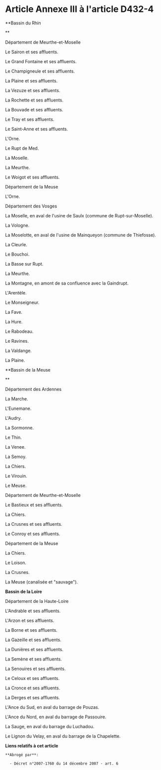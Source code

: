 # Article Annexe III à l'article D432-4

**Bassin du Rhin

**

Département de Meurthe-et-Moselle

Le Sairon et ses affluents.

Le Grand Fontaine et ses affluents.

Le Champigneule et ses affluents.

La Plaine et ses affluents.

La Vezuze et ses affluents.

La Rochette et ses affluents.

La Bouvade et ses affluents.

Le Tray et ses affluents.

Le Saint-Anne et ses affluents.

L'Orne.

Le Rupt de Med.

La Moselle.

La Meurthe.

Le Woigot et ses affluents.

Département de la Meuse

L'Orne.

Département des Vosges

La Moselle, en aval de l'usine de Saulx (commune de Rupt-sur-Moselle).

La Vologne.

La Moselotte, en aval de l'usine de Mainqueyon (commune de Thiefosse).

La Cleurle.

Le Bouchoi.

La Basse sur Rupt.

La Meurthe.

La Montagne, en amont de sa confluence avec la Gaindrupt.

L'Arentèle.

Le Monseigneur.

La Fave.

La Hure.

Le Rabodeau.

Le Ravines.

La Valdange.

La Plaine.

**Bassin de la Meuse

**

Département des Ardennes

La Marche.

L'Eunemane.

L'Audry.

La Sormonne.

Le Thin.

La Venee.

La Semoy.

La Chiers.

Le Virouin.

Le Meuse.

Département de Meurthe-et-Moselle

Le Bastieux et ses affluents.

La Chiers.

La Crusnes et ses affluents.

Le Conroy et ses affluents.

Département de la Meuse

La Chiers.

Le Loison.

La Crusnes.

La Meuse (canalisée et "sauvage").

**Bassin de la Loire**

Département de la Haute-Loire

L'Andrable et ses affluents.

L'Arzon et ses affluents.

La Borne et ses affluents.

La Gazeille et ses affluents.

La Dunières et ses affluents.

La Semène et ses affluents.

La Senouires et ses affluents.

Le Celoux et ses affluents.

La Cronce et ses affluents.

La Derges et ses affluents.

L'Ance du Sud, en aval du barrage de Pouzas.

L'Ance du Nord, en aval du barrage de Passouire.

La Sauge, en aval du barrage du Luchadou.

Le Lignon du Velay, en aval du barrage de la Chapelette.

**Liens relatifs à cet article**

	**Abrogé par**:

	  - Décret n°2007-1760 du 14 décembre 2007 - art. 6
